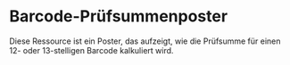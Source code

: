 # Barcode-Prüfsummenposter

Diese Ressource ist ein Poster, das aufzeigt, wie die Prüfsumme für einen 12- oder 13-stelligen Barcode kalkuliert wird.